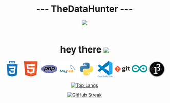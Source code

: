 <h1 align="center">
  --- TheDataHunter ---
</h1>

<div id="header" align="center">
  <img src="https://media.giphy.com/media/xonOzxf2M8hNu/giphy.gif" width="300"/>
  <br>
  <img src="https://komarev.com/ghpvc/?username=TheDataHunter&style=flat-square&color=blue" alt=""/>
</div>

<h1 align="center">
  hey there
  <img src="https://media.giphy.com/media/hvRJCLFzcasrR4ia7z/giphy.gif" width="30px"/>
</h1>

<div align="center">
  <img src="https://github.com/devicons/devicon/blob/master/icons/css3/css3-plain-wordmark.svg"  title="CSS3" alt="CSS" width="50" height="50"/>&nbsp;
  <img src="https://github.com/devicons/devicon/blob/master/icons/html5/html5-original.svg" title="HTML5" alt="HTML" width="50" height="50"/>&nbsp;
  <img src="https://github.com/devicons/devicon/blob/master/icons/php/php-original.svg" title="PHP" alt="PHP" width="50" height="50"/>&nbsp;
  <img src="https://github.com/devicons/devicon/blob/master/icons/mysql/mysql-original-wordmark.svg" title="MySQL"  alt="MySQL" width="50" height="50"/>&nbsp;
  <img src="https://github.com/devicons/devicon/blob/master/icons/python/python-original.svg" title="Python" alt="Python" width="50" height="50"/>&nbsp;
  <img src="https://github.com/devicons/devicon/blob/master/icons/vscode/vscode-original-wordmark.svg" title="VSCode" **alt="VSCode" width="50" height="50"/>
  <img src="https://github.com/devicons/devicon/blob/master/icons/git/git-original-wordmark.svg" title="Git" **alt="Git" width="50" height="50"/>
  <img src="https://github.com/devicons/devicon/blob/master/icons/arduino/arduino-original.svg" title="Arduino" **alt="Arduino" width="50" height="50"/>
  <img src="https://github.com/devicons/devicon/blob/master/icons/processing/processing-original.svg" title="Processing" **alt="Processing" width="50" height="50"/>
</div>

<div align="center">
  
  [![Top Langs](https://github-readme-stats.vercel.app/api/top-langs/?username=TheDataHunter&layout=compact&theme=vision-friendly-dark)](https://github.com/anuraghazra/github-readme-stats)

  [![GitHub Streak](http://github-readme-streak-stats.herokuapp.com?user=TheDataHunter&theme=dark&background=000000)](https://git.io/streak-stats) 
  
</div>
